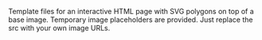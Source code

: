 Template files for an interactive HTML page with SVG polygons on top of a base image.
Temporary image placeholders are provided. Just replace the src with your own image URLs.
